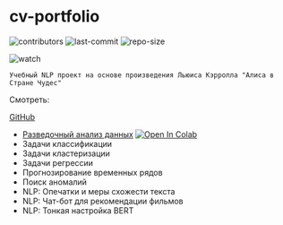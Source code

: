 # cv-portfolio

![contributors](https://img.shields.io/github/contributors/tesemnikov-av/pelevin-recomendation-bot) ![last-commit](https://img.shields.io/github/last-commit/tesemnikov-av/Pelevin-recomendation-bot) ![repo-size](https://img.shields.io/github/repo-size/tesemnikov-av/Pelevin-recomendation-bot)

![watch](https://img.shields.io/github/watchers/tesemnikov-av/Pelevin-recomendation-bot?style=social) 

    Учебный NLP проект на основе произведения Льюиса Кэрролла "Алиса в Стране Чудес"

Смотреть:

[GitHub](https://github.com/tesemnikov-av/Alice-NLP-project/blob/master/AliceFinal.ipynb)




* [Разведочный анализ данных](https://github.com/tesemnikov-av/Alice-NLP-project/blob/master/AliceFinal.ipynb) [![Open In Colab](https://colab.research.google.com/assets/colab-badge.svg)](https://colab.research.google.com/drive/10O4uK1nd18AqqAjlogUJZPz2ISusoNof?usp=sharing)
* Задачи классификации
* Задачи кластеризации
* Задачи регрессии
* Прогнозирование временных рядов
* Поиск аномалий
* NLP: Опечатки и меры схожести текста
* NLP: Чат-бот для рекомендации фильмов
* NLP: Тонкая настройка BERT
